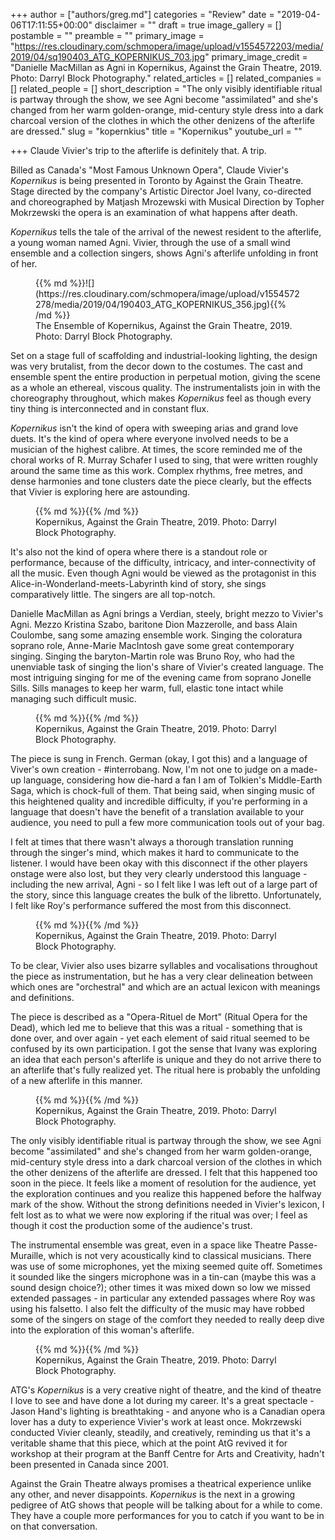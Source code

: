 +++
author = ["authors/greg.md"]
categories = "Review"
date = "2019-04-06T17:11:55+00:00"
disclaimer = ""
draft = true
image_gallery = []
postamble = ""
preamble = ""
primary_image = "https://res.cloudinary.com/schmopera/image/upload/v1554572203/media/2019/04/sq190403_ATG_KOPERNIKUS_703.jpg"
primary_image_credit = "Danielle MacMillan as Agni in Kopernikus, Against the Grain Theatre, 2019. Photo: Darryl Block Photography."
related_articles = []
related_companies = []
related_people = []
short_description = "The only visibly identifiable ritual is partway through the show, we see Agni become \"assimilated\" and she's changed from her warm golden-orange, mid-century style dress into a dark charcoal version of the clothes in which the other denizens of the afterlife are dressed."
slug = "kopernkius"
title = "Kopernikus"
youtube_url = ""

+++
Claude Vivier's trip to the afterlife is definitely that. A trip.

Billed as Canada's "Most Famous Unknown Opera", Claude Vivier's _Kopernikus_ is being presented in Toronto by Against the Grain Theatre. Stage directed by the company's Artistic Director Joel Ivany, co-directed and choreographed by Matjash Mrozewski with Musical Direction by Topher Mokrzewski the opera is an examination of what happens after death.

_Kopernikus_ tells the tale of the arrival of the newest resident to the afterlife, a young woman named Agni. Vivier, through the use of a small wind ensemble and a collection singers, shows Agni's afterlife unfolding in front of her.

<figure data-type="image">{{% md %}}![](https://res.cloudinary.com/schmopera/image/upload/v1554572278/media/2019/04/190403_ATG_KOPERNIKUS_356.jpg){{% /md %}}

<figcaption>The Ensemble of Kopernikus, Against the Grain Theatre, 2019. Photo: Darryl Block Photography.</figcaption>

</figure>

Set on a stage full of scaffolding and industrial-looking lighting, the design was very brutalist, from the decor down to the costumes. The cast and ensemble spent the entire production in perpetual motion, giving the scene as a whole an ethereal, viscous quality. The instrumentalists join in with the choreography throughout, which makes _Kopernikus_ feel as though every tiny thing is interconnected and in constant flux.

_Kopernikus_ isn't the kind of opera with sweeping arias and grand love duets. It's the kind of opera where everyone involved needs to be a musician of the highest calibre. At times, the score reminded me of the choral works of R. Murray Schafer I used to sing, that were written roughly around the same time as this work. Complex rhythms, free metres, and dense harmonies and tone clusters date the piece clearly, but the effects that Vivier is exploring here are astounding.

<figure data-type="image">{{% md %}}{{% /md %}}

<figcaption> Kopernikus, Against the Grain Theatre, 2019. Photo: Darryl Block Photography.</figcaption>

</figure>

It's also not the kind of opera where there is a standout role or performance, because of the difficulty, intricacy, and inter-connectivity of all the music. Even though Agni would be viewed as the protagonist in this Alice-in-Wonderland-meets-Labyrinth kind of story, she sings comparatively little. The singers are all top-notch.

Danielle MacMillan as Agni brings a Verdian, steely, bright mezzo to Vivier's Agni. Mezzo Kristina Szabo, baritone Dion Mazzerolle, and bass Alain Coulombe, sang some amazing ensemble work. Singing the coloratura soprano role, Anne-Marie MacIntosh gave some great contemporary singing. Singing the baryton-Martin role was Bruno Roy, who had the unenviable task of singing the lion's share of Vivier's created language. The most intriguing singing for me of the evening came from soprano Jonelle Sills. Sills manages to keep her warm, full, elastic tone intact while managing such difficult music.

<figure data-type="image">{{% md %}}{{% /md %}}

<figcaption> Kopernikus, Against the Grain Theatre, 2019. Photo: Darryl Block Photography.</figcaption>

</figure>

The piece is sung in French. German (okay, I got this) and a language of Viver's own creation - #interrobang. Now, I'm not one to judge on a made-up language, considering how die-hard a fan I am of Tolkien's Middle-Earth Saga, which is chock-full of them. That being said, when singing music of this heightened quality and incredible difficulty, if you're performing in a language that doesn't have the benefit of a translation available to your audience, you need to pull a few more communication tools out of your bag.

I felt at times that there wasn't always a thorough translation running through the singer's mind, which makes it hard to communicate to the listener. I would have been okay with this disconnect if the other players onstage were also lost, but they very clearly understood this language - including the new arrival, Agni - so I felt like I was left out of a large part of the story, since this language creates the bulk of the libretto. Unfortunately, I felt like Roy's performance suffered the most from this disconnect.

<figure data-type="image">{{% md %}}{{% /md %}}

<figcaption> Kopernikus, Against the Grain Theatre, 2019. Photo: Darryl Block Photography.</figcaption>

</figure>

To be clear, Vivier also uses bizarre syllables and vocalisations throughout the piece as instrumentation, but he has a very clear delineation between which ones are "orchestral" and which are an actual lexicon with meanings and definitions.

The piece is described as a "Opera-Rituel de Mort" (Ritual Opera for the Dead), which led me to believe that this was a ritual - something that is done over, and over again - yet each element of said ritual seemed to be confused by its own participation. I got the sense that Ivany was exploring an idea that each person's afterlife is unique and they do not arrive there to an afterlife that's fully realized yet. The ritual here is probably the unfolding of a new afterlife in this manner.

<figure data-type="image">{{% md %}}{{% /md %}}

<figcaption> Kopernikus, Against the Grain Theatre, 2019. Photo: Darryl Block Photography.</figcaption>

</figure>

The only visibly identifiable ritual is partway through the show, we see Agni become "assimilated" and she's changed from her warm golden-orange, mid-century style dress into a dark charcoal version of the clothes in which the other denizens of the afterlife are dressed. I felt that this happened too soon in the piece. It feels like a moment of resolution for the audience, yet the exploration continues and you realize this happened before the halfway mark of the show. Without the strong definitions needed in Vivier's lexicon, I felt lost as to what we were now exploring if the ritual was over; I feel as though it cost the production some of the audience's trust.

The instrumental ensemble was great, even in a space like Theatre Passe-Muraille, which is not very acoustically kind to classical musicians. There was use of some microphones, yet the mixing seemed quite off. Sometimes it sounded like the singers microphone was in a tin-can (maybe this was a sound design choice?); other times it was mixed down so low we missed extended passages - in particular any extended passages where Roy was using his falsetto. I also felt the difficulty of the music may have robbed some of the singers on stage of the comfort they needed to really deep dive into the exploration of this woman's afterlife.

<figure data-type="image">{{% md %}}{{% /md %}}

<figcaption> Kopernikus, Against the Grain Theatre, 2019. Photo: Darryl Block Photography.</figcaption>

</figure>

ATG's _Kopernikus_ is a very creative night of theatre, and the kind of theatre I love to see and have done a lot during my career. It's a great spectacle - Jason Hand's lighting is breathtaking - and anyone who is a Canadian opera lover has a duty to experience Vivier's work at least once. Mokrzewski conducted Vivier cleanly, steadily, and creatively, reminding us that it's a veritable shame that this piece, which at the point AtG revived it for workshop at their program at the Banff Centre for Arts and Creativity, hadn't been presented in Canada since 2001.

Against the Grain Theatre always promises a theatrical experience unlike any other, and never disappoints. _Kopernikus_ is the next in a growing pedigree of AtG shows that people will be talking about for a while to come. They have a couple more performances for you to catch if you want to be in on that conversation.